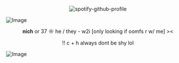 <p align="center"
  
   ![spotify-github-profile](https://spotify-github-profile.kittinanx.com/api/view?uid=31obthbw4zmiii4ky3is2evtaqme&cover_image=true&theme=natemoo-re&show_offline=true&background_color=3f7cff&interchange=true&bar_color=3f7cff&bar_color_cover=false)

![Image](https://github.com/user-attachments/assets/fb954228-2722-4b21-8bb9-46dac2a293fc)
<p align="center">
𝐧𝐢𝐜𝐡 or 37  ☼  he / they - w2i [only looking if oomfs r w/ me] ><
<p align="center">
!! c + h always dont be shy lol


  
![Image](https://github.com/user-attachments/assets/029c6abb-bee8-4c33-a6b7-9229574d80fe)
